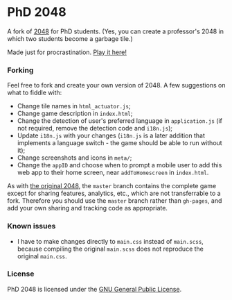 # PhD 2048
A fork of [2048](https://github.com/gabrielecirulli/2048) for PhD students. (Yes, you can create a professor's 2048 in which two students become a garbage tile.)

Made just for procrastination. [Play it here!](https://ymfa.github.io/phd-2048/)

### Forking
Feel free to fork and create your own version of 2048. A few suggestions on what to fiddle with:

- Change tile names in `html_actuator.js`;
- Change game description in `index.html`;
- Change the detection of user's preferred language in `application.js` (if not required, remove the detection code and `i18n.js`);
- Update `i18n.js` with your changes (`i18n.js` is a later addition that implements a language switch - the game should be able to run without it);
- Change screenshots and icons in `meta/`;
- Change the `appID` and choose when to prompt a mobile user to add this web app to their home screen, near `addToHomescreen` in `index.html`.

As with [the original 2048](https://github.com/gabrielecirulli/2048/blob/master/CONTRIBUTING.md), the `master` branch contains the complete game except for sharing features, analytics, etc., which are not transferrable to a fork.
Therefore you should use the `master` branch rather than `gh-pages`, and add your own sharing and tracking code as appropriate.

### Known issues
- I have to make changes directly to `main.css` instead of `main.scss`, because compiling the original `main.scss` does not reproduce the original `main.css`.

### License
PhD 2048 is licensed under the [GNU General Public License](https://github.com/ymfa/phd-2048/blob/master/LICENSE.txt).
